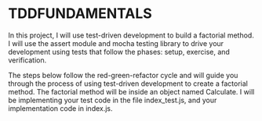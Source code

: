 # TDDFUNDAMENTALS
In this project, I will use test-driven development to build a factorial method. I will use the assert module and mocha testing library to drive your development using tests that follow the phases: setup, exercise, and verification.



The steps below follow the red-green-refactor cycle and will guide you through the process of using test-driven development to create a factorial method. The factorial method will be inside an object named Calculate. I will be implementing your test code in the file index_test.js, and your implementation code in index.js.
